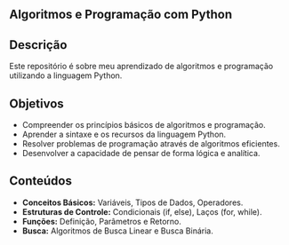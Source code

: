 ## Algoritmos e Programação com Python

##  Descrição

Este repositório é sobre meu aprendizado de algoritmos e programação utilizando a linguagem Python.

##  Objetivos

- Compreender os princípios básicos de algoritmos e programação.
- Aprender a sintaxe e os recursos da linguagem Python.
- Resolver problemas de programação através de algoritmos eficientes.
- Desenvolver a capacidade de pensar de forma lógica e analítica.

## Conteúdos

- **Conceitos Básicos:** Variáveis, Tipos de Dados, Operadores.
- **Estruturas de Controle:** Condicionais (if, else), Laços (for, while).
- **Funções:** Definição, Parâmetros e Retorno.
- **Busca:** Algoritmos de Busca Linear e Busca Binária.

